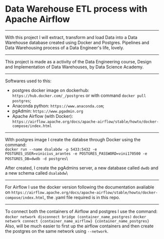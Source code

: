 # Data Warehouse ETL process with Apache Airflow

---

With this project I will extract, transform and load Data into a Data Warehouse database created using Docker and Postgres.
Pipelines and Data Warehousing process of a Data Engineer's life, lovely.

---

This project is made as a activity of the Data Engineering course, Design and Implementation of Data Warehouses, by Data Science Academy.

---

Softwares used to this:

- postgres docker image on dockerhub: `https://hub.docker.com/_/postgres` or with command `docker pull postgres`;
- Anaconda python: `https://www.anaconda.com`;
- pgAdmin: `https://www.pgadmin.org`
- Apache Airflow (with Docker): `https://airflow.apache.org/docs/apache-airflow/stable/howto/docker-compose/index.html`

---

WIth postgres image I create the databse through Docker using the command:\
`docker run --name dsalabdw -p 5433:5432 -e POSTGRES_USER=vinicius_arantes -e POSTGRES_PASSWORD=vini170500 -e POSTGRES_DB=dwdb -d postgres`\

After created, I create the pgAdmins server, a new database called `dwdb` and a new schema called `dsalabdw`\

---

For Airflow I use the docker version following the documentation avaliable on `https://airflow.apache.org/docs/apache-airflow/stable/howto/docker-compose/index.html`, the .yaml file required is in this repo.

---

To connect both the containers of Airflow and postgres I use the command:
`docker network disconnect bridge (container_name_postgres)`
`docker network connect {container_name_airflow} {container_name_postgres}`
Also, will be much easier to first up the airflow containers and then create the postgres on the same network using `--network`.
